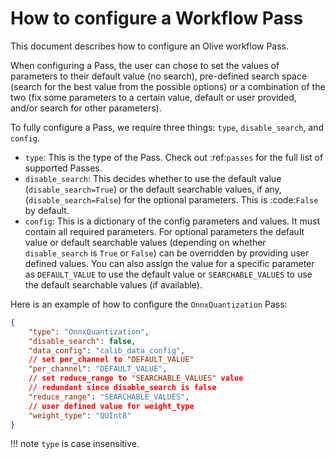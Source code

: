 # How to configure a Workflow Pass

This document describes how to configure an Olive workflow Pass.

When configuring a Pass, the user can chose to set the values of parameters to their default value (no search), pre-defined search space
(search for the best value from the possible options) or a combination of the two (fix some parameters to a certain value, default or
user provided, and/or search for other parameters).

To fully configure a Pass, we require three things: `type`, `disable_search`, and `config`.

- `type`: This is the type of the Pass. Check out :ref:`passes` for the full list of supported Passes.
- `disable_search`: This decides whether to use the default value (`disable_search=True`) or the default searchable values,
  if any, (`disable_search=False`) for the optional parameters. This is :code:`False` by default.
- `config`: This is a dictionary of the config parameters and values. It must contain all required parameters. For optional parameters
  the default value or default searchable values (depending on whether `disable_search` is `True` or `False`) can be
  overridden by providing user defined values. You can also assign the value for a specific parameter as `DEFAULT_VALUE` to use the default
  value or `SEARCHABLE_VALUES` to use the default searchable values (if available).

Here is an example of how to configure the `OnnxQuantization` Pass:

```json
{
    "type": "OnnxQuantization",
    "disable_search": false,
    "data_config": "calib_data_config",
    // set per_channel to "DEFAULT_VALUE"
    "per_channel": "DEFAULT_VALUE",
    // set reduce_range to "SEARCHABLE_VALUES" value
    // redundant since disable_search is false
    "reduce_range": "SEARCHABLE_VALUES",
    // user defined value for weight_type
    "weight_type": "QUInt8"
}
```
!!! note
    `type` is case insensitive.

